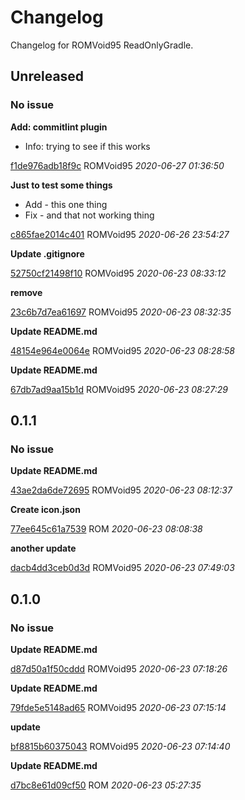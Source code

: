 # Changelog

Changelog for ROMVoid95 ReadOnlyGradle.

## Unreleased
### No issue

**Add: commitlint plugin**

 * Info: trying to see if this works 

[f1de976adb18f9c](https://github.com/ROMVoid95/ReadOnlyGradle/commit/f1de976adb18f9c) ROMVoid95 *2020-06-27 01:36:50*

**Just to test some things**

 * Add - this one thing 
 * Fix - and that not working thing 

[c865fae2014c401](https://github.com/ROMVoid95/ReadOnlyGradle/commit/c865fae2014c401) ROMVoid95 *2020-06-26 23:54:27*

**Update .gitignore**


[52750cf21498f10](https://github.com/ROMVoid95/ReadOnlyGradle/commit/52750cf21498f10) ROMVoid95 *2020-06-23 08:33:12*

**remove**


[23c6b7d7ea61697](https://github.com/ROMVoid95/ReadOnlyGradle/commit/23c6b7d7ea61697) ROMVoid95 *2020-06-23 08:32:35*

**Update README.md**


[48154e964e0064e](https://github.com/ROMVoid95/ReadOnlyGradle/commit/48154e964e0064e) ROMVoid95 *2020-06-23 08:28:58*

**Update README.md**


[67db7ad9aa15b1d](https://github.com/ROMVoid95/ReadOnlyGradle/commit/67db7ad9aa15b1d) ROMVoid95 *2020-06-23 08:27:29*


## 0.1.1
### No issue

**Update README.md**


[43ae2da6de72695](https://github.com/ROMVoid95/ReadOnlyGradle/commit/43ae2da6de72695) ROMVoid95 *2020-06-23 08:12:37*

**Create icon.json**


[77ee645c61a7539](https://github.com/ROMVoid95/ReadOnlyGradle/commit/77ee645c61a7539) ROM *2020-06-23 08:08:38*

**another update**


[dacb4dd3ceb0d3d](https://github.com/ROMVoid95/ReadOnlyGradle/commit/dacb4dd3ceb0d3d) ROMVoid95 *2020-06-23 07:49:03*


## 0.1.0
### No issue

**Update README.md**


[d87d50a1f50cddd](https://github.com/ROMVoid95/ReadOnlyGradle/commit/d87d50a1f50cddd) ROMVoid95 *2020-06-23 07:18:26*

**Update README.md**


[79fde5e5148ad65](https://github.com/ROMVoid95/ReadOnlyGradle/commit/79fde5e5148ad65) ROMVoid95 *2020-06-23 07:15:14*

**update**


[bf8815b60375043](https://github.com/ROMVoid95/ReadOnlyGradle/commit/bf8815b60375043) ROMVoid95 *2020-06-23 07:14:40*

**Update README.md**


[d7bc8e61d09cf50](https://github.com/ROMVoid95/ReadOnlyGradle/commit/d7bc8e61d09cf50) ROM *2020-06-23 05:27:35*


